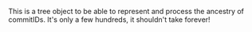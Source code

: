 This is a tree object to be able to represent and process the ancestry of commitIDs. It's only a few hundreds, it shouldn't take forever!